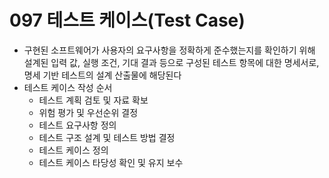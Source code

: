 # 097 테스트 케이스(Test Case)

- 구현된 소프트웨어가 사용자의 요구사항을 정확하게 준수했는지를 확인하기 위해 설계된 입력 값, 실행 조건, 기대 결과 등으로 구성된 테스트 항목에 대한 명세서로, 명세 기반 테스트의 설계 산출물에 해당된다
- 테스트 케이스 작성 순서
  - 테스트 계획 검토 및 자료 확보
  - 위험 평가 및 우선순위 결정
  - 테스트 요구사항 정의
  - 테스트 구조 설계 및 테스트 방법 결정
  - 테스트 케이스 정의
  - 테스트 케이스 타당성 확인 및 유지 보수